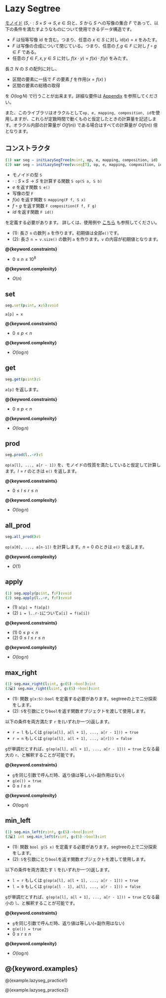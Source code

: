 # Lazy Segtree

[モノイド](https://ja.wikipedia.org/wiki/%E3%83%A2%E3%83%8E%E3%82%A4%E3%83%89) $(S, \cdot: S \times S \to S, e \in S)$と、$S$ から $S$ への写像の集合 $F$ であって、以下の条件を満たすようなものについて使用できるデータ構造です。

- $F$ は恒等写像 $\mathrm{id}$ を含む。つまり、任意の $x \in S$ に対し $\mathrm{id}(x) = x$ をみたす。
- $F$ は写像の合成について閉じている。つまり、任意の $f, g \in F$ に対し $f \circ g \in F$ である。
- 任意の $f \in F, x, y \in S$ に対し $f(x \cdot y) = f(x) \cdot f(y)$ をみたす。

長さ $N$ の $S$ の配列に対し、

- 区間の要素に一括で $F$ の要素 $f$ を作用($x = f(x)$ )
- 区間の要素の総積の取得

を $O(\log N)$ で行うことが出来ます。詳細な要件は [Appendix](./appendix.html) を参照してください。

また、このライブラリはオラクルとして`op, e, mapping, composition, id`を使用しますが、これらが定数時間で動くものと仮定したときの計算量を記述します。オラクル内部の計算量が $O(f(n))$ である場合はすべての計算量が $O(f(n))$ 倍となります。

## コンストラクタ

```nim
(1) var seg = initLazySegTree(n:int, op, e, mapping, composition, id)
(2) var seg = initLazySegTree(v:seq[T], op, e, mapping, composition, id)
```

- モノイドの型 `S`
- $\cdot: S \times S \to S$ を計算する関数 `S op(S a, S b)`
- $e$ を返す関数 `S e()`
- 写像の型 `F`
- $f(x)$ を返す関数 `S mapping(F f, S x)`
- $f \circ g$ を返す関数 `F composition(F f, F g)`
- $id$ を返す関数 `F id()`

を定義する必要があります。
詳しくは、使用例や [こちら](https://atcoder.jp/contests/practice2/editorial) も参照してください。

- (1): 長さ `n` の数列 `a` を作ります。初期値は全部`e()`です。
- (2): 長さ `n = v.size()` の数列 `a` を作ります。`v` の内容が初期値となります。

**@{keyword.constraints}**

- $0 \leq n \leq 10^8$

**@{keyword.complexity}**

- $O(n)$

## set

```nim
seg.set(p:int, x:S):void
```

`a[p] = x`

**@{keyword.constraints}**

- $0 \leq p < n$

**@{keyword.complexity}**

- $O(\log n)$

## get

```nim
seg.get(p:int):S
```

`a[p]` を返します。

**@{keyword.constraints}**

- $0 \leq p < n$

**@{keyword.complexity}**

- $O(\log n)$

## prod

```nim
seg.prod(l..<r):S
```

`op(a[l], ..., a[r - 1])` を、モノイドの性質を満たしていると仮定して計算します。$l = r$ のときは `e()` を返します。

**@{keyword.constraints}**

- $0 \leq l \leq r \leq n$

**@{keyword.complexity}**

- $O(\log n)$

## all_prod

```nim
seg.all_prod():S
```

`op(a[0], ..., a[n-1])` を計算します。$n = 0$ のときは `e()` を返します。

**@{keyword.complexity}**

- $O(1)$

## apply

```nim
(1) seg.apply(p:int, f:F):void
(2) seg.apply(l..<r, f:F):void
```

- (1) `a[p] = f(a[p])`
- (2) `i = l..r-1`について`a[i] = f(a[i])`

**@{keyword.constraints}**

- (1) $0 \leq p < n$
- (2) $0 \leq l \leq r \leq n$

**@{keyword.complexity}**

- $O(\log n)$

## max_right

```nim
(1) seg.max_right(l:int, g:(S)->bool):int
(2💻) seg.max_right(l:int, g:(S)->bool):int
```

- (1): 関数 `g(x:S):bool` を定義する必要があります。segtreeの上で二分探索をします。  
- (2): `S`を引数にとり`bool`を返す関数オブジェクトを渡して使用します。  

以下の条件を両方満たす `r` を(いずれか一つ)返します。

- `r = l` もしくは `g(op(a[l], a[l + 1], ..., a[r - 1])) = true`
- `r = n` もしくは `g(op(a[l], a[l + 1], ..., a[r])) = false`

`g`が単調だとすれば、`g(op(a[l], a[l + 1], ..., a[r - 1])) = true` となる最大の `r`、と解釈することが可能です。

**@{keyword.constraints}**

- `g`を同じ引数で呼んだ時、返り値は等しい(=副作用はない)
- `g(e()) = true`
- $0 \leq l \leq n$

**@{keyword.complexity}**

- $O(\log n)$

## min_left

```nim
(1) seg.min_left(r:int, g:(S)->bool):int
(2💻) int seg.min_left(r:int, g:(S)->bool):int
```

- (1): 関数 `bool g(S x)` を定義する必要があります。segtreeの上で二分探索をします。  
- (2): `S`を引数にとり`bool`を返す関数オブジェクトを渡して使用します。  

以下の条件を両方満たす `l` を(いずれか一つ)返します。

- `l = r` もしくは `g(op(a[l], a[l + 1], ..., a[r - 1])) = true`
- `l = 0` もしくは `g(op(a[l - 1], a[l], ..., a[r - 1])) = false`

`g`が単調だとすれば、`g(op(a[l], a[l + 1], ..., a[r - 1])) = true` となる最小の `l`、と解釈することが可能です。

**@{keyword.constraints}**

- `g`を同じ引数で呼んだ時、返り値は等しい(=副作用はない)
- `g(e()) = true`
- $0 \leq r \leq n$

**@{keyword.complexity}**

- $O(\log n)$

## @{keyword.examples}

@{example.lazyseg_practice1}

@{example.lazyseg_practice2}
